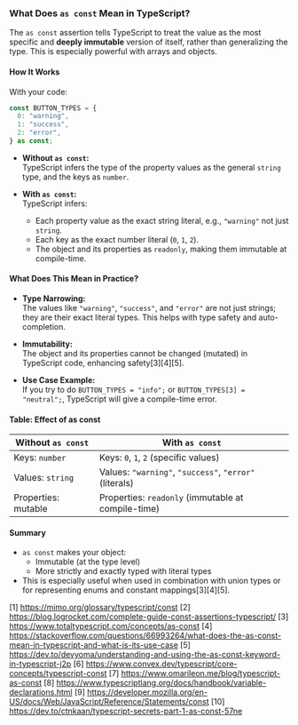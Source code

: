 ### What Does `as const` Mean in TypeScript?

The `as const` assertion tells TypeScript to treat the value as the most specific and **deeply immutable** version of itself,
rather than generalizing the type. This is especially powerful with arrays and objects.

#### How It Works

With your code:

```ts
const BUTTON_TYPES = {
  0: "warning",
  1: "success",
  2: "error",
} as const;
```

- **Without `as const`:**  
  TypeScript infers the type of the property values as the general `string` type, and the keys as `number`.

- **With `as const`:**  
  TypeScript infers:
  - Each property value as the exact string literal, e.g., `"warning"` not just `string`.
  - Each key as the exact number literal (`0`, `1`, `2`).
  - The object and its properties as `readonly`, making them immutable at compile-time.

#### What Does This Mean in Practice?

- **Type Narrowing:**  
  The values like `"warning"`, `"success"`, and `"error"` are not just strings; they are their exact literal types. This
  helps with type safety and auto-completion.

- **Immutability:**  
  The object and its properties cannot be changed (mutated) in TypeScript code, enhancing safety[3][4][5].

- **Use Case Example:**  
  If you try to do `BUTTON_TYPES = "info";` or `BUTTON_TYPES[3] = "neutral";`, TypeScript will give a compile-time error.

#### Table: Effect of as const

| Without `as const`  | With `as const`                                        |
| ------------------- | ------------------------------------------------------ |
| Keys: `number`      | Keys: `0`, `1`, `2` (specific values)                  |
| Values: `string`    | Values: `"warning"`, `"success"`, `"error"` (literals) |
| Properties: mutable | Properties: `readonly` (immutable at compile-time)     |

#### Summary

- `as const` makes your object:
  - Immutable (at the type level)
  - More strictly and exactly typed with literal types
- This is especially useful when used in combination with union types or for representing enums and constant
  mappings[3][4][5].

[1] https://mimo.org/glossary/typescript/const [2] https://blog.logrocket.com/complete-guide-const-assertions-typescript/ [3]
https://www.totaltypescript.com/concepts/as-const [4]
https://stackoverflow.com/questions/66993264/what-does-the-as-const-mean-in-typescript-and-what-is-its-use-case [5]
https://dev.to/devyoma/understanding-and-using-the-as-const-keyword-in-typescript-j2p [6]
https://www.convex.dev/typescript/core-concepts/typescript-const [7] https://www.omarileon.me/blog/typescript-as-const [8]
https://www.typescriptlang.org/docs/handbook/variable-declarations.html [9]
https://developer.mozilla.org/en-US/docs/Web/JavaScript/Reference/Statements/const [10]
https://dev.to/ctnkaan/typescript-secrets-part-1-as-const-57ne
